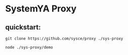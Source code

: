 # SystemYA Proxy

## quickstart:

`git clone https://github.com/sysce/proxy ./sys-proxy`

`node ./sys-proxy/demo`

